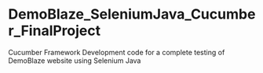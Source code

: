 # DemoBlaze_SeleniumJava_Cucumber_FinalProject
Cucumber Framework Development code for a complete testing of DemoBlaze website using Selenium Java
